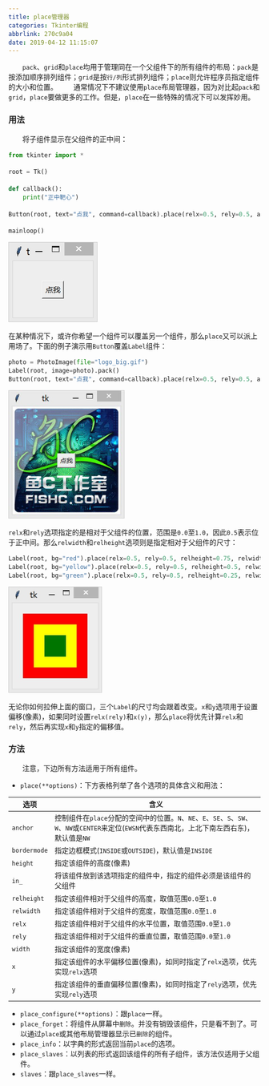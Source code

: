 ```yaml
---
title: place管理器
categories: Tkinter编程
abbrlink: 270c9a04
date: 2019-04-12 11:15:07
---
```

&emsp;&emsp;`pack`、`grid`和`place`均用于管理同在一个父组件下的所有组件的布局：`pack`是按添加顺序排列组件；`grid`是按`行/列`形式排列组件；`place`则允许程序员指定组件的大小和位置。<!--more-->
&emsp;&emsp;通常情况下不建议使用`place`布局管理器，因为对比起`pack`和`grid`，`place`要做更多的工作。但是，`place`在一些特殊的情况下可以发挥妙用。

### 用法

&emsp;&emsp;将子组件显示在父组件的正中间：

``` python
from tkinter import *
​
root = Tk()
​
def callback():
    print("正中靶心")
​
Button(root, text="点我", command=callback).place(relx=0.5, rely=0.5, anchor=CENTER)
​
mainloop()
```

<img src="./place管理器/1.jpg">

在某种情况下，或许你希望一个组件可以覆盖另一个组件，那么`place`又可以派上用场了。下面的例子演示用`Button`覆盖`Label`组件：

``` python
photo = PhotoImage(file="logo_big.gif")
Label(root, image=photo).pack()
Button(root, text="点我", command=callback).place(relx=0.5, rely=0.5, anchor=CENTER)
```

<img src="./place管理器/2.png" height="256" width="232">

`relx`和`rely`选项指定的是相对于父组件的位置，范围是`0.0`至`1.0`，因此`0.5`表示位于正中间。那么`relwidth`和`relheight`选项则是指定相对于父组件的尺寸：

``` python
Label(root, bg="red").place(relx=0.5, rely=0.5, relheight=0.75, relwidth=0.75, anchor=CENTER)
Label(root, bg="yellow").place(relx=0.5, rely=0.5, relheight=0.5, relwidth=0.5, anchor=CENTER)
Label(root, bg="green").place(relx=0.5, rely=0.5, relheight=0.25, relwidth=0.25, anchor=CENTER)
```

<img src="./place管理器/3.jpg">

无论你如何拉伸上面的窗口，三个`Label`的尺寸均会跟着改变。`x`和`y`选项用于设置偏移(像素)，如果同时设置`relx(rely)`和`x(y)`，那么`place`将优先计算`relx`和`rely`，然后再实现`x`和`y`指定的偏移值。

### 方法

&emsp;&emsp;注意，下边所有方法适用于所有组件。

- `place(**options)`：下方表格列举了各个选项的具体含义和用法：

选项         | 含义
-------------|-----
`anchor`     | 控制组件在`place`分配的空间中的位置。`N`、`NE`、`E`、`SE`、`S`、`SW`、`W`、`NW`或`CENTER`来定位(`EWSN`代表东西南北，上北下南左西右东)，默认值是`NW`
`bordermode` | 指定边框模式(`INSIDE`或`OUTSIDE`)，默认值是`INSIDE`
`height`     | 指定该组件的高度(像素)
`in_`        | 将该组件放到该选项指定的组件中，指定的组件必须是该组件的父组件
`relheight`  | 指定该组件相对于父组件的高度，取值范围`0.0`至`1.0`
`relwidth`   | 指定该组件相对于父组件的宽度，取值范围`0.0`至`1.0`
`relx`       | 指定该组件相对于父组件的水平位置，取值范围`0.0`至`1.0`
`rely`       | 指定该组件相对于父组件的垂直位置，取值范围`0.0`至`1.0`
`width`      | 指定该组件的宽度(像素)
`x`          | 指定该组件的水平偏移位置(像素)，如同时指定了`relx`选项，优先实现`relx`选项
`y`          | 指定该组件的垂直偏移位置(像素)，如同时指定了`rely`选项，优先实现`rely`选项

- `place_configure(**options)`：跟`place`一样。
- `place_forget`：将组件从屏幕中`删除`。并没有销毁该组件，只是看不到了。可以通过`place`或其他布局管理器显示已`删除`的组件。
- `place_info`：以字典的形式返回当前`place`的选项。
- `place_slaves`：以列表的形式返回该组件的所有子组件，该方法仅适用于父组件。
- `slaves`：跟`place_slaves`一样。